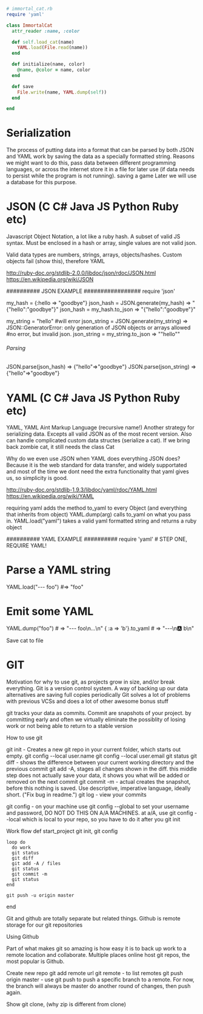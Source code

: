 ```ruby
# immortal_cat.rb
require 'yaml'

class ImmortalCat
  attr_reader :name, :color

  def self.load_cat(name)
    YAML.load(File.read(name))
  end

  def initialize(name, color)
    @name, @color = name, color
  end

  def save
    File.write(name, YAML.dump(self))
  end

end
```

# Serialization

The process of putting data into a format that can be parsed by
  both JSON and YAML work by saving the data as a specially formatted string.
Reasons we might want to do this,
  pass data between different programming languages, or across the internet
  store it in a file for later use (if data needs to persist while the program is not running).
  saving a game
  Later we will use a database for this purpose.

# JSON (C C# Java JS Python Ruby etc)
  Javascript Object Notation, a lot like a ruby hash. A subset of valid JS syntax.
  Must be enclosed in a hash or array,
    single values are not valid json.

  Valid data types are numbers, strings, arrays, objects/hashes.
  Custom objects fail (show this), therefore YAML

  http://ruby-doc.org/stdlib-2.0.0/libdoc/json/rdoc/JSON.html
  https://en.wikipedia.org/wiki/JSON

  ########## JSON EXAMPLE #################
  require 'json'

  my_hash = {:hello => "goodbye"}
  json_hash = JSON.generate(my_hash) => "{\"hello\":\"goodbye\"}"
  json_hash = my_hash.to_json => "{\"hello\":\"goodbye\"}"

  my_string = "hello"
  #will error
  json_string = JSON.generate(my_string) => JSON::GeneratorError: only generation of JSON objects or arrays allowed
  #no error, but invalid json.
  json_string = my_string.to_json => "\"hello\""

  ###### Parsing

  JSON.parse(json_hash) => {"hello"=>"goodbye"}
  JSON.parse(json_string) => {"hello"=>"goodbye"}


# YAML (C C# Java JS Python Ruby etc)
  YAML, YAML Aint Markup Language (recursive name!)
  Another strategy for serializing data. Excepts all valid JSON as of the most recent version.
  Also can handle complicated custom data structes (serialize a cat).
  If we bring back zombie cat, it still needs the class Cat

Why do we even use JSON when YAML does everything JSON does?
  Because it is the web standard for data transfer, and widely supportated
  and most of the time we dont need the extra functionality that yaml gives us, so simplicity is good.

  http://ruby-doc.org/stdlib-1.9.3/libdoc/yaml/rdoc/YAML.html
  https://en.wikipedia.org/wiki/YAML

  requiring yaml adds the method to_yaml to every Object (and everything that inherits from object)
  YAML.dump(arg) calls to_yaml on what you pass in.
  YAML.load("yaml") takes a valid yaml formatted string and returns a ruby object

  ########## YAML EXAMPLE ##########
  require 'yaml' # STEP ONE, REQUIRE YAML!
  # Parse a YAML string
  YAML.load("--- foo") #=> "foo"

  # Emit some YAML
  YAML.dump("foo")     # => "--- foo\n...\n"
  { :a => 'b'}.to_yaml  # => "---\n:a: b\n"


  Save cat to file


# GIT

Motivation for why to use git, as projects grow in size, and/or break everything.
Git is a version control system. A way of backing up our data
alternatives are saving full copies periodically
Git solves a lot of problems with previous VCSs and does a lot of other awesome bonus stuff

git tracks your data as commits. Commit are snapshots of your project.
by committing early and often we virtually eliminate the possiblity of losing work or not being able to return to a stable version


How to use git

git init - Creates a new git repo in your current folder, which starts out empty.
git config --local user.name
git config --local user.email
git status
git diff - shows the difference between your current working directory and the previous commit
git add -A, stages all changes shown in the diff.
  this middle step does not actually save your data, it shows you what will be added or removed on the next commit
git commit -m - actual creates the snapshot, before this nothing is saved.
  Use descriptive, imperative language, ideally short. ("Fix bug in readme.")
git log - view your commits

git config - on your machine use git config --global to set your username and password, DO NOT DO THIS ON A/A MACHINES.
  at a/A, use git config --local which is local to your repo, so you have to do it after you git init

Work flow
  def start_project
    git init,
    git config

    loop do
      do work
      git status
      git diff
      git add -A / files
      git status
      git commit -m
      git status
    end

    git push -u origin master
  end

Git and github are totally separate but related things. Github is remote storage for our git repositories

Using Github

Part of what makes git so amazing is how easy it is to back up work to a remote location and collaborate.
Multiple places online host git repos, the most popular is Github.

Create new repo
git add remote url
git remote - to list remotes
git push origin master - use git push to push a specific branch to a remote. For now, the branch will always be master
do another round of changes, then push again.

Show git clone, (why zip is different from clone)
